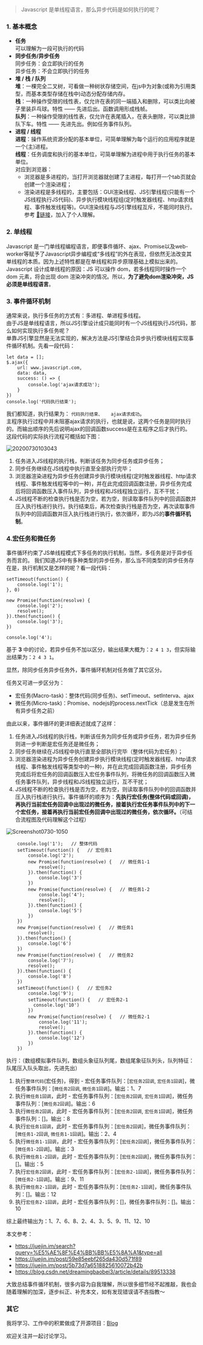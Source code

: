 > Javascript 是单线程语言，那么异步代码是如何执行的呢？

### 1. 基本概念
* **任务**  
  可以理解为一段可执行的代码  
* **同步任务/异步任务**  
  同步任务：会立即执行的任务  
  异步任务：不会立即执行的任务
* **堆 / 栈 / 队列**  
  **堆**：一棵完全二叉树，可看做一种树状存储空间，在js中为对象(或称为引用类型，而基本类型存储在栈中)动态分配存储内存。  
  **栈**：一种操作受限的线性表，仅允许在表的同一端插入和删除，可以类比向被子里装乒乓球。特性 —— 先进后出。函数调用形成栈帧。  
  **队列**：一种操作受限的线性表，仅允许在表尾插入，在表头删除，可以类比排队下车。特性 —— 先进先出。例如任务事件队列。
* **进程 / 线程**  
  **进程**：操作系统资源分配的基本单位，可简单理解为每个运行的应用程序就是一个(主)进程。  
  **线程**：任务调度和执行的基本单位，可简单理解为进程中用于执行任务的基本单位。   
  对应到浏览器：
  * 浏览器是多进程的，当打开浏览器就创建了主进程，每打开一个tab页就会创建一个渲染进程；
  * 渲染进程是多线程的，主要包括：GUI渲染线程、JS引擎线程(只能有一个JS线程执行JS代码)、异步执行模块线程组(定时触发器线程、http请求线程、事件触发线程等)。GUI渲染线程与JS引擎线程互斥，不能同时执行。  
  参考 [🔗链接](https://blog.csdn.net/dreamingbaobei3/article/details/89513338)，加入了个人理解。

### 2. 单线程
Javascript 是一门单线程编程语言，即便事件循环、ajax、Promise以及web-worker等赋予了Javascript异步编程或“多线程”的外在表现，但依然无法改变其单线程的本质。因为上述特性都是在单线程和异步原理基础上模拟出来的。  
Javascript 设计成单线程的原因：JS 可以操作 dom，若多线程同时操作一个 dom 元素，将会出现 dom 渲染冲突的情况。所以，**为了避免dom渲染冲突，JS 必须是单线程语言**。

### 3. 事件循环机制
通常来说，执行多任务的方式有：多进程、单进程多线程。  
由于JS是单线程语言，所以JS引擎设计成只能同时有一个JS线程执行JS代码，那么如何实现执行多任务呢？  
单靠JS引擎显然是无法实现的，解决方法是JS引擎结合异步执行模块线程实现事件循环机制。先看一段代码：

    let data = [];
    $.ajax({
        url: www.javascript.com,
        data: data,
        success: () => {
            console.log('ajax请求成功');
        }
    })
    console.log('代码执行结束');

我们都知道，执行结果为： `代码执行结束、   ajax请求成功`。  
主程序执行过程中并未阻塞ajax请求的执行，也就是说，这两个任务是同时执行的。而输出顺序的先后说明ajax的回调函数success是在主程序之后才执行的。  
这段代码的实际执行流程可概括如下图：

![20200730103043](https://raw.githubusercontent.com/jerryzhangjie/image-database/master/picgo/20200730103043.jpg)

1. 任务进入JS线程的执行栈，判断该任务为同步任务或异步任务；
2. 同步任务继续在JS线程中执行直至全部执行完毕；
3. 浏览器渲染进程为异步任务创建异步执行模块线程(定时触发器线程、http请求线程、事件触发线程等中的一种)，并在此完成回调函数注册，异步任务完成后将回调函数压入事件队列，异步线程和JS线程独立运行，互不干扰；
4. JS线程不断的检查执行栈是否为空，若为空，则读取事件队列中的回调函数并压入执行栈进行执行。执行结束后，再次检查执行栈是否为空，再次读取事件队列中的回调函数并压入执行栈进行执行，依次循环，即为JS的**事件循环机制**。

### 4.宏任务和微任务
事件循环约束了JS单线程模式下多任务的执行机制，当然，多任务是对于异步任务而言的。
我们知道JS中有多种类型的异步任务，那么当不同类型的异步任务存在是，执行机制又是怎样的呢？看一段代码：

    setTimeout(function() {
        console.log('1');
    }, 0)

    new Promise(function(resolve) {
        console.log('2');
        resolve();
    }).then(function() {
        console.log('3');
    })

    console.log('4');

基于 **3** 中的讨论，若异步任务不加以区分，输出结果大概为：`2 4 1 3`，但实际输出结果为：`2 4 3 1`。

显然，除同步任务异步任务外，事件循环机制对任务做了其它区分。

任务又可进一步区分为：
* 宏任务(Macro-task)：整体代码(同步任务)、setTimeout、setInterva、ajax
* 微任务(Micro-task)：Promise、nodejs的process.nextTick（总是发生在所有异步任务之前）

由此以来，事件循环的更详细表述就成了这样：
1. 任务进入JS线程的执行栈，判断该任务为同步任务或异步任务，若为异步任务则进一步判断是宏任务还是微任务；
2. 同步任务继续在JS线程中执行直至全部执行完毕（整体代码为宏任务）；
3. 浏览器渲染进程为异步任务创建异步执行模块线程(定时触发器线程、http请求线程、事件触发线程等类型中的一种)，并在此完成回调函数注册，异步任务完成后将宏任务的回调函数压入宏任务事件队列，将微任务的回调函数压入微任务事件队列，异步线程和JS线程独立运行，互不干扰；
4. JS线程不断的检查执行栈是否为空，若为空，则读取事件队列中的回调函数并压入执行栈进行执行。事件循环的顺序为：**先执行宏任务(整体代码或回调)，再执行当前宏任务回调中出现过的微任务，接着执行宏任务事件队列中的下一个宏任务，接着再执行当前宏任务回调中出现过的微任务，依次循环。**（可结合流程图及代码理解这个过程）

![Screenshot0730-1050](https://raw.githubusercontent.com/jerryzhangjie/image-database/master/picgo/Screenshot0730-1050.jpg)

        console.log('1');   // 整体代码  
        setTimeout(function() {   // 宏任务1  
            console.log('2');
            new Promise(function(resolve) {   // 微任务1-1  
                resolve();
            }).then(function() {
                console.log('3')
            })
            new Promise(function(resolve) {   // 微任务1-2  
                console.log('4');
                resolve();
            }).then(function() {
                console.log('5')
            })
        })
        new Promise(function(resolve) {   // 微任务1  
            resolve();
        }).then(function() {
            console.log('6')
        })
        new Promise(function(resolve) {   // 微任务2  
            console.log('7');
            resolve();
        }).then(function() {
            console.log('8')
        })
        setTimeout(function() {   // 宏任务2  
            console.log('9');
            setTimeout(function() {   // 宏任务2-1  
              console.log('10')
            })
            new Promise(function(resolve) {   // 微任务2-1  
                console.log('11');
                resolve();
            }).then(function() {
                console.log('12')
            })
        })

执行：（数组模拟事件队列，数组头象征队列尾，数组尾象征队列头，队列特征：队尾压入队头取出，先进先出）
1. 执行`整体代码`(宏任务)，得到 - 宏任务事件队列：[`宏任务2回调`, `宏任务1回调`]，微任务事件队列：[`微任务2回调`, `微任务1回调`]。输出：1、7
2. 执行`微任务1回调`，此时 - 宏任务事件队列：[`宏任务2回调`, `宏任务1回调`]，微任务事件队列：[`微任务2回调`]。输出：6
3. 执行`微任务2回调`，此时 - 宏任务事件队列：[`宏任务2回调`, `宏任务1回调`]，微任务事件队列：[]。输出：8
4. 执行`宏任务1回调`，此时 - 宏任务事件队列：[`宏任务2回调`]，微任务事件队列：[`微任务1-2回调`, `微任务1-1回调`]。输出：2、4
5. 执行`微任务1-1回调`，此时 - 宏任务事件队列：[`宏任务2回调`]，微任务事件队列：[`微任务1-2回调`]。输出：3
6. 执行`微任务1-2回调`，此时 - 宏任务事件队列：[`宏任务2回调`]，微任务事件队列：[]。输出：5
7. 执行`宏任务2回调`，此时 - 宏任务事件队列：[`宏任务2-1回调`]，微任务事件队列：[`微任务2-1回调`]。输出：9、11
8. 执行`微任务2-1回调`，此时 - 宏任务事件队列：[`宏任务2-1回调`]，微任务事件队列：[]。输出：12
9. 执行`宏任务2-1回调`，此时 - 宏任务事件队列：[]，微任务事件队列：[]。输出：10  

综上最终输出为：1、7、6、8、2、4、3、5、9、11、12、10

本文参考：
* https://juejin.im/search?query=%E5%AE%8F%E4%BB%BB%E5%8A%A1&type=all
* https://juejin.im/post/59e85eebf265da430d571f89
* https://juejin.im/post/5b73d7a6518825610072b42b
* https://blog.csdn.net/dreamingbaobei3/article/details/89513338

大致总结事件循环机制，很多内容为自我理解，所以很多细节经不起推敲，我也会随着理解的加深，逐步纠正、补充本文，如有发现错误请不吝指教～

### 其它
我将学习、工作中的积累做成了开源项目：[Blog](https://github.com/Zhang-Jerry/Blog)

欢迎关注并一起讨论学习。
